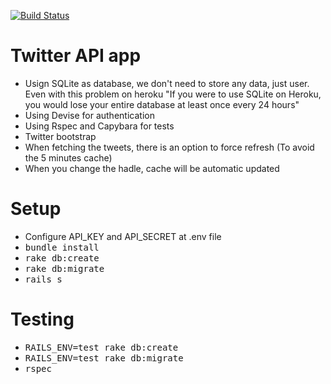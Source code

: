 [![Build Status](https://semaphoreci.com/api/v1/projects/d7a489c4-fb49-45f7-966d-c201fef90869/668478/shields_badge.svg)](https://semaphoreci.com/brunorails/twitter-api-app)

# Twitter API app

* Usign SQLite as database, we don't need to store any data, just user. Even with this problem on heroku "If you were to use SQLite on Heroku, you would lose your entire database at least once every 24 hours"
* Using Devise for authentication
* Using Rspec and Capybara for tests
* Twitter bootstrap
* When fetching the tweets, there is an option to force refresh (To avoid the 5 minutes cache)
* When you change the hadle, cache will be automatic updated

# Setup

* Configure API_KEY and API_SECRET at .env file
* <tt>bundle install</tt>
* <tt>rake db:create</tt>
* <tt>rake db:migrate</tt>
* <tt>rails s</tt>

# Testing

* <tt>RAILS_ENV=test rake db:create</tt>
* <tt>RAILS_ENV=test rake db:migrate</tt>
* <tt>rspec</tt>
